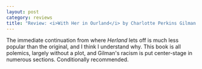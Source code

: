 ```yaml
---
layout: post
category: reviews
title: "Review: <i>With Her in Ourland</i> by Charlotte Perkins Gilman (1915)"
---
```


The immediate continuation from where *Herland* lets off is much less popular than the original, and I think I understand why. This book is all polemics, largely without a plot, and Gilman's racism is put center-stage in numerous sections. Conditionally recommended.
